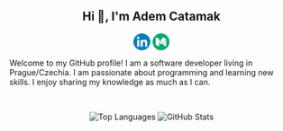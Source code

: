 <h2 align="center">Hi 👋, I'm Adem Catamak</h2>

<p align="center">
  <a href="https://www.linkedin.com/in/adem-catamak/" target="_blank"><img align="center" src="icons/icon-linkedin.svg" alt="adem" width="30px" /></a>
  <a href="https://ademcatamak.medium.com/" target="_blank"><img align="center" src="icons/icon-medium.svg" alt="adem" width="30px" /></a>
</p>

Welcome to my GitHub profile! I am a software developer living in Prague/Czechia. I am passionate about programming and learning new skills. I enjoy sharing my knowledge as much as I can.

<div style="width:100%"><br /></div>

<p align="center">
  <img height="160px" alt="Top Languages" src="https://github-readme-stats.vercel.app/api/top-langs/?username=AdemCatamak&layout=compact&langs_count=8&theme=nord" />
  <img height="160px" alt="GitHub Stats" src="https://github-readme-stats.vercel.app/api?username=AdemCatamak&hide=issue&show_icons=true&theme=nord" />
</p>
